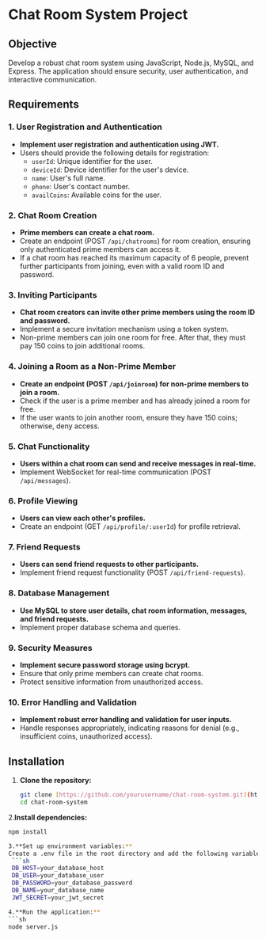 # Chat Room System Project

## Objective
Develop a robust chat room system using JavaScript, Node.js, MySQL, and Express. The application should ensure security, user authentication, and interactive communication.

## Requirements

### 1. User Registration and Authentication
- **Implement user registration and authentication using JWT.**
- Users should provide the following details for registration:
  - `userId`: Unique identifier for the user.
  - `deviceId`: Device identifier for the user's device.
  - `name`: User's full name.
  - `phone`: User's contact number.
  - `availCoins`: Available coins for the user.

### 2. Chat Room Creation
- **Prime members can create a chat room.**
- Create an endpoint (POST `/api/chatrooms`) for room creation, ensuring only authenticated prime members can access it.
- If a chat room has reached its maximum capacity of 6 people, prevent further participants from joining, even with a valid room ID and password.

### 3. Inviting Participants
- **Chat room creators can invite other prime members using the room ID and password.**
- Implement a secure invitation mechanism using a token system.
- Non-prime members can join one room for free. After that, they must pay 150 coins to join additional rooms.

### 4. Joining a Room as a Non-Prime Member
- **Create an endpoint (POST `/api/joinroom`) for non-prime members to join a room.**
- Check if the user is a prime member and has already joined a room for free.
- If the user wants to join another room, ensure they have 150 coins; otherwise, deny access.

### 5. Chat Functionality
- **Users within a chat room can send and receive messages in real-time.**
- Implement WebSocket for real-time communication (POST `/api/messages`).

### 6. Profile Viewing
- **Users can view each other's profiles.**
- Create an endpoint (GET `/api/profile/:userId`) for profile retrieval.

### 7. Friend Requests
- **Users can send friend requests to other participants.**
- Implement friend request functionality (POST `/api/friend-requests`).

### 8. Database Management
- **Use MySQL to store user details, chat room information, messages, and friend requests.**
- Implement proper database schema and queries.

### 9. Security Measures
- **Implement secure password storage using bcrypt.**
- Ensure that only prime members can create chat rooms.
- Protect sensitive information from unauthorized access.

### 10. Error Handling and Validation
- **Implement robust error handling and validation for user inputs.**
- Handle responses appropriately, indicating reasons for denial (e.g., insufficient coins, unauthorized access).

## Installation

1. **Clone the repository:**
   ```sh
   git clone [https://github.com/yourusername/chat-room-system.git](https://github.com/surya123866/CHAT-APP.git)
   cd chat-room-system

2.**Install dependencies:**
   ```sh
   npm install

3.**Set up environment variables:**
  Create a .env file in the root directory and add the following variables:
    ```sh
    DB_HOST=your_database_host
    DB_USER=your_database_user
    DB_PASSWORD=your_database_password
    DB_NAME=your_database_name
    JWT_SECRET=your_jwt_secret

4.**Run the application:**
   ```sh
   node server.js



